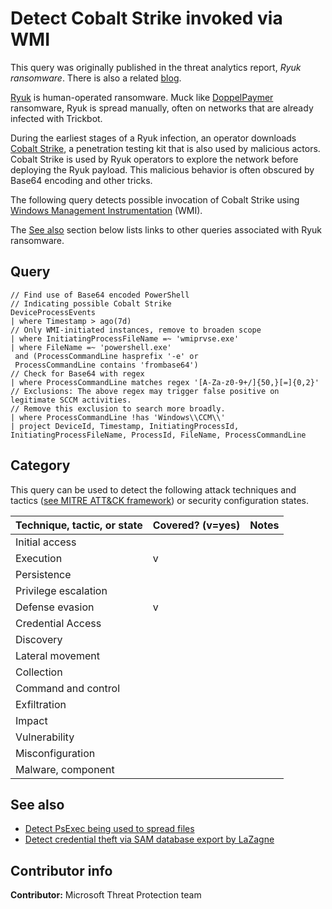 # Detect Cobalt Strike invoked via WMI

This query was originally published in the threat analytics report, *Ryuk ransomware*. There is also a related [blog](https://www.microsoft.com/security/blog/2020/03/05/human-operated-ransomware-attacks-a-preventable-disaster/).

[Ryuk](https://www.microsoft.com/en-us/wdsi/threats/malware-encyclopedia-description?Name=Ransom:Win32/Ryuk&threatId=-2147232689) is human-operated ransomware. Muck like [DoppelPaymer](https://www.microsoft.com/security/blog/2020/03/05/human-operated-ransomware-attacks-a-preventable-disaster/) ransomware, Ryuk is spread manually, often on networks that are already infected with Trickbot.

During the earliest stages of a Ryuk infection, an operator downloads [Cobalt Strike](https://www.cobaltstrike.com/), a penetration testing kit that is also used by malicious actors. Cobalt Strike is used by Ryuk operators to explore the network before deploying the Ryuk payload. This malicious behavior is often obscured by Base64 encoding and other tricks.

The following query detects possible invocation of Cobalt Strike using [Windows Management Instrumentation](https://docs.microsoft.com/windows/win32/wmisdk/wmi-start-page) (WMI).

The [See also](#See-also) section below lists links to other queries associated with Ryuk ransomware.

## Query

```Kusto
// Find use of Base64 encoded PowerShell
// Indicating possible Cobalt Strike 
DeviceProcessEvents
| where Timestamp > ago(7d)
// Only WMI-initiated instances, remove to broaden scope
| where InitiatingProcessFileName =~ 'wmiprvse.exe'
| where FileName =~ 'powershell.exe'
 and (ProcessCommandLine hasprefix '-e' or 
 ProcessCommandLine contains 'frombase64')
// Check for Base64 with regex
| where ProcessCommandLine matches regex '[A-Za-z0-9+/]{50,}[=]{0,2}'
// Exclusions: The above regex may trigger false positive on legitimate SCCM activities. 
// Remove this exclusion to search more broadly.
| where ProcessCommandLine !has 'Windows\\CCM\\'
| project DeviceId, Timestamp, InitiatingProcessId, 
InitiatingProcessFileName, ProcessId, FileName, ProcessCommandLine
```

## Category

This query can be used to detect the following attack techniques and tactics ([see MITRE ATT&CK framework](https://attack.mitre.org/)) or security configuration states.

| Technique, tactic, or state | Covered? (v=yes) | Notes |
|-|-|-|
| Initial access |  |  |
| Execution | v |  |
| Persistence |  |  |
| Privilege escalation |  |  |
| Defense evasion | v |  |
| Credential Access |  |  |
| Discovery |  |  |
| Lateral movement |  |  |
| Collection |  |  |
| Command and control |  |  |
| Exfiltration |  |  |
| Impact |  |  |
| Vulnerability |  |  |
| Misconfiguration |  |  |
| Malware, component |  |  |

## See also

* [Detect PsExec being used to spread files](../Lateral%20Movement/remote-file-creation-with-psexec.md)
* [Detect credential theft via SAM database export by LaZagne](../Credential%20Access/lazagne.md)

## Contributor info

**Contributor:** Microsoft Threat Protection team
